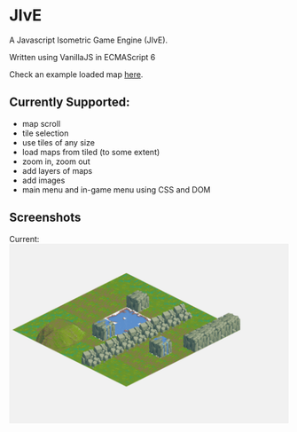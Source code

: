 # JIvE
A Javascript Isometric Game Engine (JIvE).

Written using VanillaJS in ECMAScript 6

Check an example loaded map [here](https://skaparelos.github.io/JIvE/src/jive.html).


## Currently Supported:
- map scroll
- tile selection
- use tiles of any size
- load maps from tiled (to some extent)
- zoom in, zoom out
- add layers of maps
- add images
- main menu and in-game menu using CSS and DOM

## Screenshots
Current:
![alt tag](https://raw.githubusercontent.com/skaparelos/JIvE/gh-pages/src/imgs/screenshot_v2.png)
